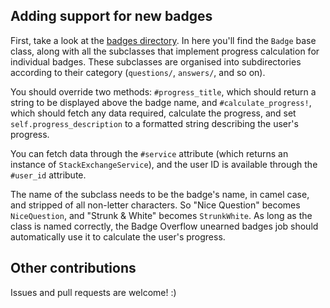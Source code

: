 ## Adding support for new badges

First, take a look at the [badges directory](https://github.com/sharplet/badgeoverflow-core/tree/master/lib/badgeoverflow/core/models/badges).
In here you'll find the `Badge` base class, along with all the
subclasses that implement progress calculation for individual badges.
These subclasses are organised into subdirectories according to their
category (`questions/`, `answers/`, and so on).

You should override two methods: `#progress_title`, which should return
a string to be displayed above the badge name, and
`#calculate_progress!`, which should fetch any data required, calculate
the progress, and set `self.progress_description` to a formatted string
describing the user's progress.

You can fetch data through the `#service` attribute (which returns an
instance of `StackExchangeService`), and the user ID is available
through the `#user_id` attribute.

The name of the subclass needs to be the badge's name, in camel case,
and stripped of all non-letter characters. So "Nice Question" becomes
`NiceQuestion`, and "Strunk & White" becomes `StrunkWhite`. As long as
the class is named correctly, the Badge Overflow unearned badges job
should automatically use it to calculate the user's progress.

## Other contributions

Issues and pull requests are welcome! :)
